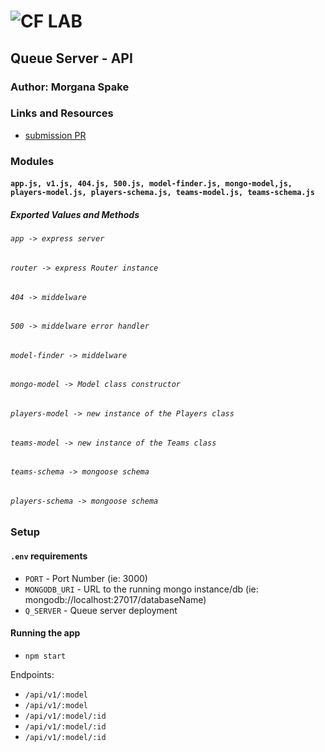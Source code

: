 ![CF](http://i.imgur.com/7v5ASc8.png) LAB   
=================================================  
  
## Queue Server - API
  
### Author: Morgana Spake  
  
### Links and Resources  
* [submission PR](https://github.com/401-advanced-javascript-mspake/queue-server-api/pull/1)  
  
### Modules  
#### `app.js, v1.js, 404.js, 500.js, model-finder.js, mongo-model,js, players-model.js, players-schema.js, teams-model.js, teams-schema.js`  
  
##### Exported Values and Methods  
  
###### `app -> express server`  
###### `router -> express Router instance`   
###### `404 -> middelware`  
###### `500 -> middelware error handler`  
###### `model-finder -> middelware`  
###### `mongo-model -> Model class constructor`  
###### `players-model -> new instance of the Players class`  
###### `teams-model -> new instance of the Teams class`  
###### `teams-schema -> mongoose schema`  
###### `players-schema -> mongoose schema`  


### Setup   
#### `.env` requirements  
* `PORT` - Port Number (ie: 3000)  
* `MONGODB_URI` - URL to the running mongo instance/db (ie: mongodb://localhost:27017/databaseName)  
* `Q_SERVER` - Queue server deployment  
  
#### Running the app  
* `npm start`  
  
Endpoints:  
* `/api/v1/:model`  
* `/api/v1/:model`  
* `/api/v1/:model/:id`  
* `/api/v1/:model/:id`  
* `/api/v1/:model/:id`  
  
<!-- #### UML
![uml]() -->